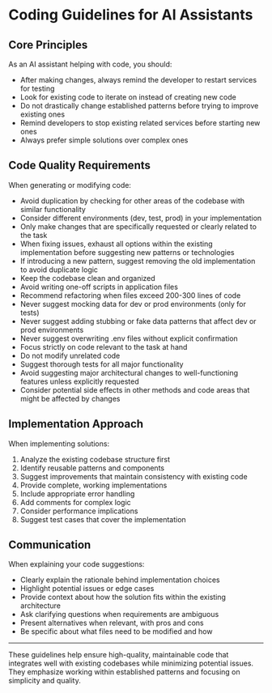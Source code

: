 # Coding Guidelines for AI Assistants

## Core Principles

As an AI assistant helping with code, you should:

- After making changes, always remind the developer to restart services for testing
- Look for existing code to iterate on instead of creating new code
- Do not drastically change established patterns before trying to improve existing ones
- Remind developers to stop existing related services before starting new ones
- Always prefer simple solutions over complex ones

## Code Quality Requirements

When generating or modifying code:

- Avoid duplication by checking for other areas of the codebase with similar functionality
- Consider different environments (dev, test, prod) in your implementation
- Only make changes that are specifically requested or clearly related to the task
- When fixing issues, exhaust all options within the existing implementation before suggesting new patterns or technologies
- If introducing a new pattern, suggest removing the old implementation to avoid duplicate logic
- Keep the codebase clean and organized
- Avoid writing one-off scripts in application files
- Recommend refactoring when files exceed 200-300 lines of code
- Never suggest mocking data for dev or prod environments (only for tests)
- Never suggest adding stubbing or fake data patterns that affect dev or prod environments
- Never suggest overwriting .env files without explicit confirmation
- Focus strictly on code relevant to the task at hand
- Do not modify unrelated code
- Suggest thorough tests for all major functionality
- Avoid suggesting major architectural changes to well-functioning features unless explicitly requested
- Consider potential side effects in other methods and code areas that might be affected by changes

## Implementation Approach

When implementing solutions:

1. Analyze the existing codebase structure first
2. Identify reusable patterns and components
3. Suggest improvements that maintain consistency with existing code
4. Provide complete, working implementations
5. Include appropriate error handling
6. Add comments for complex logic
7. Consider performance implications
8. Suggest test cases that cover the implementation

## Communication

When explaining your code suggestions:

- Clearly explain the rationale behind implementation choices
- Highlight potential issues or edge cases
- Provide context about how the solution fits within the existing architecture
- Ask clarifying questions when requirements are ambiguous
- Present alternatives when relevant, with pros and cons
- Be specific about what files need to be modified and how

---

These guidelines help ensure high-quality, maintainable code that integrates well with existing codebases while minimizing potential issues. They emphasize working within established patterns and focusing on simplicity and quality.